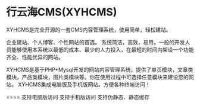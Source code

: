 行云海CMS(XYHCMS)
======

XYHCMS是完全开源的一套CMS内容管理系统，使用简单，轻松建站。

企业建站、个人博客、个性网站的首选。
系统简洁，高效，易用，一般的开发人员能够使用本系统以最低的成本、最少的人力投入，在最短的时间内架设一个功能齐全、性能优异的网站。

XYHCMS是基于PHP+Mysql开发的网站内容管理系统，提供了单页模块，文章类模块，产品类模块，图片类模块等。你在使用过程中可选择任意模块来建设您的网站。
XYHCMS集成电脑版及手机版网站。方便各种终端访问！

====
支持电脑版访问
支持手机版访问
支持伪静态、静态缓存
